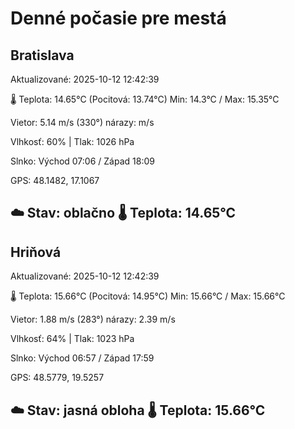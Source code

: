 ﻿# Denné počasie pre mestá

## Bratislava
Aktualizované: 2025-10-12 12:42:39

🌡️ Teplota: 14.65°C 
(Pocitová: 13.74°C)
Min: 14.3°C / Max: 15.35°C

Vietor: 5.14 m/s    (330°) 
nárazy:  m/s

Vlhkosť: 60% | Tlak: 1026 hPa

Slnko: Východ 07:06 / Západ 18:09

GPS: 48.1482, 17.1067

☁️ Stav: oblačno        🌡️ Teplota: 14.65°C
---

## Hriňová
Aktualizované: 2025-10-12 12:42:39

🌡️ Teplota: 15.66°C 
(Pocitová: 14.95°C)
Min: 15.66°C / Max: 15.66°C

Vietor: 1.88 m/s (283°)
nárazy: 2.39 m/s

Vlhkosť: 64% | Tlak: 1023 hPa

Slnko: Východ 06:57 / Západ 17:59

GPS: 48.5779, 19.5257

☁️ Stav: jasná obloha        🌡️ Teplota: 15.66°C
---
